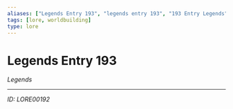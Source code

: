 ```yaml
---
aliases: ["Legends Entry 193", "legends entry 193", "193 Entry Legends"]
tags: [lore, worldbuilding]
type: lore
---
```


# Legends Entry 193

*Legends*

---
*ID: LORE00192*